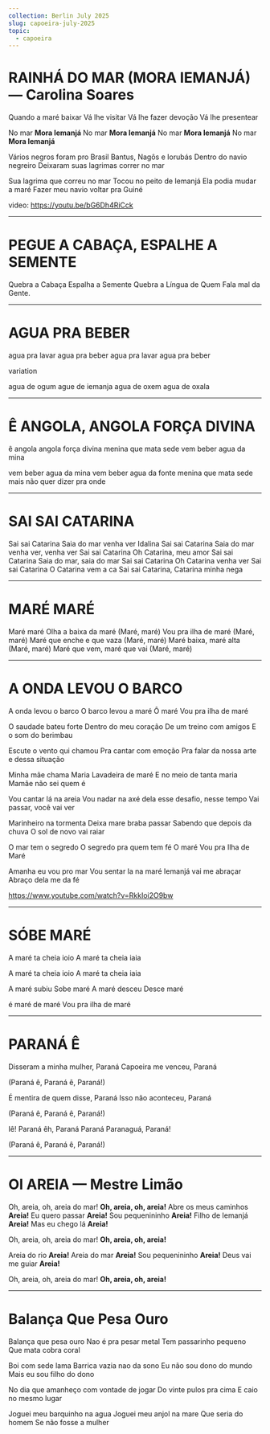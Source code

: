 ```yaml
---
collection: Berlin July 2025
slug: capoeira-july-2025
topic:
  - capoeira
---
```

# RAINHÁ DO MAR (MORA IEMANJÁ) — Carolina Soares

Quando a maré baixar
Vá lhe visitar
Vá lhe fazer devoção
Vá lhe presentear

No mar
**Mora Iemanjá**
No mar
**Mora Iemanjá**
No mar
**Mora Iemanjá**
No mar
**Mora Iemanjá**

Vários negros foram pro Brasil
Bantus, Nagôs e Iorubás
Dentro do navio negreiro
Deixaram suas lagrimas correr no mar

Sua lagrima que correu no mar
Tocou no peito de Iemanjá
Ela podia mudar a maré
Fazer meu navio voltar pra Guiné

video: https://youtu.be/bG6Dh4RiCck

---

# PEGUE A CABAÇA, ESPALHE A SEMENTE
Quebra a Cabaça
Espalha a Semente
Quebra a Língua de Quem Fala mal da Gente.

---

# AGUA PRA BEBER

agua pra lavar
agua pra beber
agua pra lavar
agua pra beber

variation

agua de ogum
ague de iemanja
agua de oxem
agua de oxala

---

# Ê ANGOLA, ANGOLA FORÇA DIVINA

ê angola
angola força divina
menina que mata sede
vem beber agua da mina

vem beber agua da mina
vem beber agua da fonte
menina que mata sede
mais não quer dizer pra onde

---

# SAI SAI CATARINA

Sai sai Catarina 
Saia do mar venha ver Idalina
Sai sai Catarina 
Saia do mar venha ver, venha ver 
Sai sai Catarina 
Oh Catarina, meu amor 
Sai sai Catarina 
Saia do mar, saia do mar 
Sai sai Catarina 
Oh Catarina venha ver 
Sai sai Catarina 
O Catarina vem a ca
Sai sai Catarina,
Catarina minha nega

---

# MARÉ MARÉ

Maré maré
Olha a baixa da maré
(Maré, maré)
Vou pra ilha de maré
(Maré, maré)
Maré que enche e que vaza
(Maré, maré)
Maré baixa, maré alta
(Maré, maré)
Maré que vem, maré que vai
(Maré, maré)

---

# A ONDA LEVOU O BARCO

A onda levou o barco
O barco levou a maré
Ô maré
Vou pra ilha de maré

O saudade bateu forte 
Dentro do meu coração 
De um treino com amigos 
E o som do berimbau 
 
Escute o vento qui chamou 
Pra cantar com emoção 
Pra falar da nossa arte 
e dessa situação 
 
Minha mãe chama Maria 
Lavadeira de maré 
E no meio de tanta maria 
Mamãe não sei quem é 
 
Vou cantar lá na areia 
Vou nadar na axé dela 
esse desafio, nesse tempo 
Vai passar, você vai ver 
 
Marinheiro na tormenta 
Deixa mare braba passar 
Sabendo que depois da chuva 
O sol de novo vai raiar 
 
O mar tem o segredo 
O segredo pra quem tem fé 
O maré 
Vou pra Ilha de Maré 
 
Amanha eu vou pro mar 
Vou sentar la na maré 
Iemanjá vai me abraçar 
Abraço dela me da fé

https://www.youtube.com/watch?v=RkkIoi2O9bw

---

# SÓBE MARÉ

A maré ta cheia ioio
A maré ta cheia iaia

A maré ta cheia ioio
A maré ta cheia iaia

A maré subiu
Sobe maré
A maré desceu
Desce maré

é maré de maré
Vou pra ilha de maré

---

# PARANÁ Ê
Disseram a minha mulher, Paraná
Capoeira me venceu, Paraná

(Paraná ê, Paraná ê, Paraná!)

É mentira de quem disse, Paraná
Isso não aconteceu, Paraná

(Paraná ê, Paraná ê, Paraná!)

Iê! Paraná êh, Paraná
Paraná Paranaguá, Paraná!

(Paraná ê, Paraná ê, Paraná!)

---

# OI AREIA — Mestre Limão

Oh, areia, oh, areia do mar!
**Oh, areia, oh, areia!**
Abre os meus caminhos
**Areia!**
Eu quero passar
**Areia!**
Sou pequenininho
**Areia!**
Filho de Iemanjá
**Areia!**
Mas eu chego lá
**Areia!**

Oh, areia, oh, areia do mar!
**Oh, areia, oh, areia!**

Areia do rio
**Areia!**
Areia do mar
**Areia!**
Sou pequenininho
**Areia!**
Deus vai me guiar
**Areia!**

Oh, areia, oh, areia do mar!
**Oh, areia, oh, areia!**

---

# Balança Que Pesa Ouro

Balança que pesa ouro
Nao é pra pesar metal
Tem passarinho pequeno
Que mata cobra coral

Boi com sede lama
Barrica vazia nao da sono
Eu não sou dono do mundo
Mais eu sou filho do dono

No dia que amanheço
com vontade de jogar
Do vinte pulos pra cima
E caio no mesmo lugar

Joguei meu barquinho na agua
Joguei meu anjol na mare
Que seria do homem
Se não fosse a mulher
